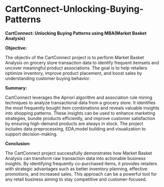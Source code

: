# CartConnect-Unlocking-Buying-Patterns

**CartConnect: Unlocking Buying Patterns using MBA(Market Basket Analysis)**

**Objective:**

The objectiv of the CartConnect project is to perform Market Basket Analysis on grocery store transaction data to identify frequent itemsets and uncover meaningful product associations. The goal is to help retailers optimize inventory, improve product placement, and boost sales by understanding customer buying behavior.

**Summary:**

CartConnect leverages the Apriori algorithm and association rule mining techniques to analyze transactional data from a grocery store. It identifies the most frequently bought item combinations and reveals valuable insights into shopping patterns. These insights can be used to enhance marketing strategies, bundle products efficiently, and improve customer satisfaction by ensuring high-demand products are always in stock. The project includes data preprocessing, EDA,model building and visualization to support decision-making.

**Conclusion:**

The CartConnect project successfully demonstrates how Market Basket Analysis can transform raw transaction data into actionable business insights. By identifying frequently co-purchased items, it provides retailers with strategic advantages such as better inventory planning, effective promotions, and increased sales. This approach can be a powerful tool for any retail business aiming to stay competitive and customer-focused.

